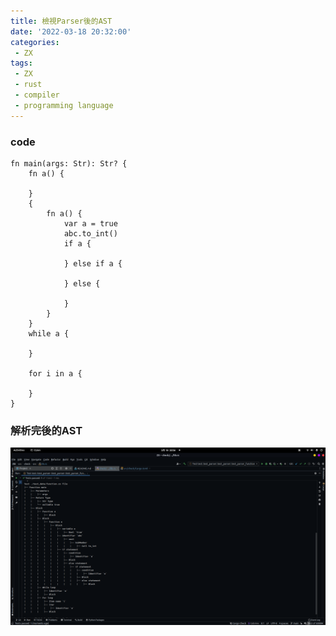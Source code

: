 ```yaml
---
title: 檢視Parser後的AST
date: '2022-03-18 20:32:00'
categories:
 - ZX
tags:
 - ZX
 - rust
 - compiler
 - programming language
---
```

### code
```
fn main(args: Str): Str? {
    fn a() {

    }
    {
        fn a() {
            var a = true
            abc.to_int()
            if a {

            } else if a {

            } else {
                
            }
        }
    }
    while a {
        
    }

    for i in a {
        
    }
}
```

### 解析完後的AST
![ast image](/image/ZX_ast.png)